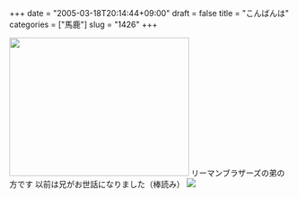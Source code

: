 +++
date = "2005-03-18T20:14:44+09:00"
draft = false
title = "こんばんは"
categories = ["馬鹿"]
slug = "1426"
+++

<img src="http://ieiriblog.jugem.jp/?image=4134" width="320" height="246" alt="" class="pict" />
リーマンブラザーズの弟の方です
以前は兄がお世話になりました（棒読み）
<img src="./?image=4135">
